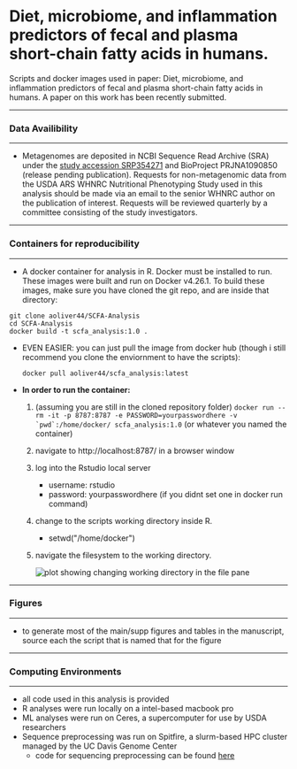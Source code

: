 # Diet, microbiome, and inflammation predictors of fecal and plasma short-chain fatty acids in humans.
 Scripts and docker images used in paper: Diet, microbiome, and inflammation predictors of fecal and plasma short-chain fatty acids in humans. A paper on this work has been recently submitted.

______________
### **Data Availibility**
___________________
- Metagenomes are deposited in NCBI Sequence Read Archive (SRA) under the [study accession SRP354271](https://dataview.ncbi.nlm.nih.gov/object/PRJNA795985) and BioProject PRJNA1090850
 (release pending publication). Requests for non-metagenomic data from the USDA ARS WHNRC Nutritional Phenotyping Study used in this analysis should be made via an email to the senior WHNRC author on the publication of interest. Requests will be reviewed quarterly by a committee consisting of the study investigators.

________________________________________
### **Containers for reproducibility**
_________________________________________________
- A docker container for analysis in R. Docker must be installed to run. These images were built and run on Docker v4.26.1. To build these images, make sure you have cloned the git repo, and are inside that directory: 
```
git clone aoliver44/SCFA-Analysis
cd SCFA-Analysis
docker build -t scfa_analysis:1.0 .
```
- EVEN EASIER: you can just pull the image from docker hub (though i still recommend you clone the enviornment to have the scripts):
  ```
  docker pull aoliver44/scfa_analysis:latest
  ```


- **In order to run the container:**

    1. (assuming you are still in the cloned repository folder) ```docker run --rm -it -p 8787:8787 -e PASSWORD=yourpasswordhere -v `pwd`:/home/docker/ scfa_analysis:1.0``` (or whatever you named the container)
    2. navigate to http://localhost:8787/ in a browser window
    3. log into the Rstudio local server
        - username: rstudio
        - password: yourpasswordhere (if you didnt set one in docker run command)
    4. change to the scripts working directory inside R.
        - setwd("/home/docker")
    5. navigate the filesystem to the working directory.
    
        ![plot showing changing working directory in the file pane](https://github.com/aoliver44/SCFA-Analysis/blob/main/utilities/readme_picture.png)
_____________
### **Figures**
_____________
- to generate most of the main/supp figures and tables in the manuscript, source each the script that is named that for the figure
____________
### **Computing Environments**
_______________
- all code used in this analysis is provided
- R analyses were run locally on a intel-based macbook pro
- ML analyses were run on Ceres, a supercomputer for use by USDA researchers
- Sequence preprocessing was run on Spitfire, a slurm-based HPC cluster managed by the UC Davis Genome Center
    - code for sequencing preprocessing can be found [here](https://github.com/dglemay/ARG_metagenome)


